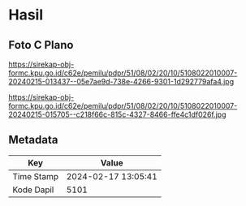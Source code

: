 # Hasil

## Foto C Plano

https://sirekap-obj-formc.kpu.go.id/c62e/pemilu/pdpr/51/08/02/20/10/5108022010007-20240215-013437--05e7ae9d-738e-4266-9301-1d292779afa4.jpg

https://sirekap-obj-formc.kpu.go.id/c62e/pemilu/pdpr/51/08/02/20/10/5108022010007-20240215-015705--c218f66c-815c-4327-8466-ffe4c1df026f.jpg


## Metadata

| Key        | Value               |
| ---------- | ------------------- |
| Time Stamp | 2024-02-17 13:05:41 |
| Kode Dapil | 5101                |



